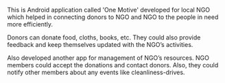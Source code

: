 This is Android application called 'One Motive' developed for local NGO which helped in connecting donors to NGO and NGO to the people in need more efficiently.

Donors can donate food, cloths, books, etc. They could also provide feedback and keep themselves updated with the NGO’s activities. 

Also developed another app for management of NGO’s resources. NGO members could accept the donations and contact donors. Also, they could notify other members about any events like cleanliness-drives.
